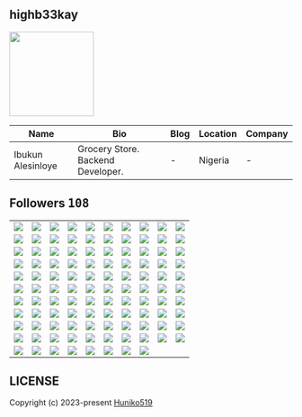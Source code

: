 ## highb33kay
<img src="https://avatars.githubusercontent.com/u/89009222?v=4" width="150" />

| Name | Bio | Blog | Location | Company |
| -- | -- | -- | -- | -- |
| Ibukun Alesinloye | Grocery Store. Backend Developer. | - | Nigeria | - |

## Followers <kbd>108</kbd>

<table width="100%">
  <tr width="100%">
    <td width="10%" align="center">
      <a href="https://github.com/xopaz">
        <img src="https://avatars.githubusercontent.com/u/177743084?v=4" />
      </a>
    </td>
    <td width="10%" align="center">
      <a href="https://github.com/ubershloders">
        <img src="https://avatars.githubusercontent.com/u/174003648?v=4" />
      </a>
    </td>
    <td width="10%" align="center">
      <a href="https://github.com/kristinatech">
        <img src="https://avatars.githubusercontent.com/u/173994338?v=4" />
      </a>
    </td>
    <td width="10%" align="center">
      <a href="https://github.com/AhmMashhour">
        <img src="https://avatars.githubusercontent.com/u/172208339?v=4" />
      </a>
    </td>
    <td width="10%" align="center">
      <a href="https://github.com/peter-atonga">
        <img src="https://avatars.githubusercontent.com/u/171818014?v=4" />
      </a>
    </td>
    <td width="10%" align="center">
      <a href="https://github.com/rust-sol">
        <img src="https://avatars.githubusercontent.com/u/171685359?v=4" />
      </a>
    </td>
    <td width="10%" align="center">
      <a href="https://github.com/devffery">
        <img src="https://avatars.githubusercontent.com/u/168239593?v=4" />
      </a>
    </td>
    <td width="10%" align="center">
      <a href="https://github.com/alikhazaeii">
        <img src="https://avatars.githubusercontent.com/u/165763641?v=4" />
      </a>
    </td>
    <td width="10%" align="center">
      <a href="https://github.com/GrayMamoru">
        <img src="https://avatars.githubusercontent.com/u/161590789?v=4" />
      </a>
    </td>
    <td width="10%" align="center">
      <a href="https://github.com/traderstechie">
        <img src="https://avatars.githubusercontent.com/u/157147881?v=4" />
      </a>
    </td>
  </tr><tr width="100%">
    <td width="10%" align="center">
      <a href="https://github.com/emirkaanozdemr">
        <img src="https://avatars.githubusercontent.com/u/155099794?v=4" />
      </a>
    </td>
    <td width="10%" align="center">
      <a href="https://github.com/brajesh708">
        <img src="https://avatars.githubusercontent.com/u/154889477?v=4" />
      </a>
    </td>
    <td width="10%" align="center">
      <a href="https://github.com/MariyamSiddiqui">
        <img src="https://avatars.githubusercontent.com/u/153370326?v=4" />
      </a>
    </td>
    <td width="10%" align="center">
      <a href="https://github.com/tothetop430">
        <img src="https://avatars.githubusercontent.com/u/153297575?v=4" />
      </a>
    </td>
    <td width="10%" align="center">
      <a href="https://github.com/Origina-sudo">
        <img src="https://avatars.githubusercontent.com/u/153220367?v=4" />
      </a>
    </td>
    <td width="10%" align="center">
      <a href="https://github.com/seniorvuejsdeveloper">
        <img src="https://avatars.githubusercontent.com/u/147451557?v=4" />
      </a>
    </td>
    <td width="10%" align="center">
      <a href="https://github.com/samarjit-sahoo">
        <img src="https://avatars.githubusercontent.com/u/145245473?v=4" />
      </a>
    </td>
    <td width="10%" align="center">
      <a href="https://github.com/Reiderade">
        <img src="https://avatars.githubusercontent.com/u/143820479?v=4" />
      </a>
    </td>
    <td width="10%" align="center">
      <a href="https://github.com/Benson-Ogheneochuko">
        <img src="https://avatars.githubusercontent.com/u/142100729?v=4" />
      </a>
    </td>
    <td width="10%" align="center">
      <a href="https://github.com/Timon-star-max">
        <img src="https://avatars.githubusercontent.com/u/141898048?v=4" />
      </a>
    </td>
  </tr><tr width="100%">
    <td width="10%" align="center">
      <a href="https://github.com/Dev-Arun7">
        <img src="https://avatars.githubusercontent.com/u/141426643?v=4" />
      </a>
    </td>
    <td width="10%" align="center">
      <a href="https://github.com/Nakshatra05">
        <img src="https://avatars.githubusercontent.com/u/139595090?v=4" />
      </a>
    </td>
    <td width="10%" align="center">
      <a href="https://github.com/elhassan-othman">
        <img src="https://avatars.githubusercontent.com/u/138313335?v=4" />
      </a>
    </td>
    <td width="10%" align="center">
      <a href="https://github.com/allancorp23">
        <img src="https://avatars.githubusercontent.com/u/135638821?v=4" />
      </a>
    </td>
    <td width="10%" align="center">
      <a href="https://github.com/otaviossousa">
        <img src="https://avatars.githubusercontent.com/u/130789571?v=4" />
      </a>
    </td>
    <td width="10%" align="center">
      <a href="https://github.com/maksym-bezditko">
        <img src="https://avatars.githubusercontent.com/u/130133118?v=4" />
      </a>
    </td>
    <td width="10%" align="center">
      <a href="https://github.com/neyo55">
        <img src="https://avatars.githubusercontent.com/u/128255233?v=4" />
      </a>
    </td>
    <td width="10%" align="center">
      <a href="https://github.com/laraadeboye">
        <img src="https://avatars.githubusercontent.com/u/126986992?v=4" />
      </a>
    </td>
    <td width="10%" align="center">
      <a href="https://github.com/uloamaka">
        <img src="https://avatars.githubusercontent.com/u/124861912?v=4" />
      </a>
    </td>
    <td width="10%" align="center">
      <a href="https://github.com/ADESUYI03">
        <img src="https://avatars.githubusercontent.com/u/122834480?v=4" />
      </a>
    </td>
  </tr><tr width="100%">
    <td width="10%" align="center">
      <a href="https://github.com/alexindevs">
        <img src="https://avatars.githubusercontent.com/u/122297619?v=4" />
      </a>
    </td>
    <td width="10%" align="center">
      <a href="https://github.com/KalminX">
        <img src="https://avatars.githubusercontent.com/u/118700541?v=4" />
      </a>
    </td>
    <td width="10%" align="center">
      <a href="https://github.com/favourachara07">
        <img src="https://avatars.githubusercontent.com/u/117769291?v=4" />
      </a>
    </td>
    <td width="10%" align="center">
      <a href="https://github.com/Sorphy">
        <img src="https://avatars.githubusercontent.com/u/116808769?v=4" />
      </a>
    </td>
    <td width="10%" align="center">
      <a href="https://github.com/xmoohad">
        <img src="https://avatars.githubusercontent.com/u/114765028?v=4" />
      </a>
    </td>
    <td width="10%" align="center">
      <a href="https://github.com/willgee9531">
        <img src="https://avatars.githubusercontent.com/u/111228068?v=4" />
      </a>
    </td>
    <td width="10%" align="center">
      <a href="https://github.com/ZEED2468">
        <img src="https://avatars.githubusercontent.com/u/111066598?v=4" />
      </a>
    </td>
    <td width="10%" align="center">
      <a href="https://github.com/SirhmVFX">
        <img src="https://avatars.githubusercontent.com/u/111003107?v=4" />
      </a>
    </td>
    <td width="10%" align="center">
      <a href="https://github.com/StarmannRassy">
        <img src="https://avatars.githubusercontent.com/u/110991734?v=4" />
      </a>
    </td>
    <td width="10%" align="center">
      <a href="https://github.com/Vadorexy">
        <img src="https://avatars.githubusercontent.com/u/109991442?v=4" />
      </a>
    </td>
  </tr><tr width="100%">
    <td width="10%" align="center">
      <a href="https://github.com/ramin123">
        <img src="https://avatars.githubusercontent.com/u/109870123?v=4" />
      </a>
    </td>
    <td width="10%" align="center">
      <a href="https://github.com/Pius-aaron04">
        <img src="https://avatars.githubusercontent.com/u/109699819?v=4" />
      </a>
    </td>
    <td width="10%" align="center">
      <a href="https://github.com/Esther-EA">
        <img src="https://avatars.githubusercontent.com/u/108873142?v=4" />
      </a>
    </td>
    <td width="10%" align="center">
      <a href="https://github.com/Cyberguru1">
        <img src="https://avatars.githubusercontent.com/u/107911619?v=4" />
      </a>
    </td>
    <td width="10%" align="center">
      <a href="https://github.com/Oluwaseg">
        <img src="https://avatars.githubusercontent.com/u/107188941?v=4" />
      </a>
    </td>
    <td width="10%" align="center">
      <a href="https://github.com/AencioVinicius2">
        <img src="https://avatars.githubusercontent.com/u/106282309?v=4" />
      </a>
    </td>
    <td width="10%" align="center">
      <a href="https://github.com/Praise4997">
        <img src="https://avatars.githubusercontent.com/u/105294622?v=4" />
      </a>
    </td>
    <td width="10%" align="center">
      <a href="https://github.com/ikegabriel">
        <img src="https://avatars.githubusercontent.com/u/104945296?v=4" />
      </a>
    </td>
    <td width="10%" align="center">
      <a href="https://github.com/joemickie">
        <img src="https://avatars.githubusercontent.com/u/104386950?v=4" />
      </a>
    </td>
    <td width="10%" align="center">
      <a href="https://github.com/imcobrakai">
        <img src="https://avatars.githubusercontent.com/u/101505759?v=4" />
      </a>
    </td>
  </tr><tr width="100%">
    <td width="10%" align="center">
      <a href="https://github.com/Muhammad235">
        <img src="https://avatars.githubusercontent.com/u/101328329?v=4" />
      </a>
    </td>
    <td width="10%" align="center">
      <a href="https://github.com/Abdraman123">
        <img src="https://avatars.githubusercontent.com/u/99790447?v=4" />
      </a>
    </td>
    <td width="10%" align="center">
      <a href="https://github.com/cyber330d">
        <img src="https://avatars.githubusercontent.com/u/97829437?v=4" />
      </a>
    </td>
    <td width="10%" align="center">
      <a href="https://github.com/Frosmin">
        <img src="https://avatars.githubusercontent.com/u/97764798?v=4" />
      </a>
    </td>
    <td width="10%" align="center">
      <a href="https://github.com/naruhitokaide">
        <img src="https://avatars.githubusercontent.com/u/96631656?v=4" />
      </a>
    </td>
    <td width="10%" align="center">
      <a href="https://github.com/george0st">
        <img src="https://avatars.githubusercontent.com/u/95856749?v=4" />
      </a>
    </td>
    <td width="10%" align="center">
      <a href="https://github.com/dapoadedire">
        <img src="https://avatars.githubusercontent.com/u/95668340?v=4" />
      </a>
    </td>
    <td width="10%" align="center">
      <a href="https://github.com/Sidney2022">
        <img src="https://avatars.githubusercontent.com/u/95450885?v=4" />
      </a>
    </td>
    <td width="10%" align="center">
      <a href="https://github.com/Charlesmbuu">
        <img src="https://avatars.githubusercontent.com/u/95209529?v=4" />
      </a>
    </td>
    <td width="10%" align="center">
      <a href="https://github.com/thenoblet">
        <img src="https://avatars.githubusercontent.com/u/94556990?v=4" />
      </a>
    </td>
  </tr><tr width="100%">
    <td width="10%" align="center">
      <a href="https://github.com/Davidevlops">
        <img src="https://avatars.githubusercontent.com/u/91037972?v=4" />
      </a>
    </td>
    <td width="10%" align="center">
      <a href="https://github.com/somekindofwallflower">
        <img src="https://avatars.githubusercontent.com/u/90985750?v=4" />
      </a>
    </td>
    <td width="10%" align="center">
      <a href="https://github.com/Peliah">
        <img src="https://avatars.githubusercontent.com/u/89088064?v=4" />
      </a>
    </td>
    <td width="10%" align="center">
      <a href="https://github.com/genevieveikechukwu">
        <img src="https://avatars.githubusercontent.com/u/89016548?v=4" />
      </a>
    </td>
    <td width="10%" align="center">
      <a href="https://github.com/Panther-12">
        <img src="https://avatars.githubusercontent.com/u/87605179?v=4" />
      </a>
    </td>
    <td width="10%" align="center">
      <a href="https://github.com/jrohitofficial">
        <img src="https://avatars.githubusercontent.com/u/84499372?v=4" />
      </a>
    </td>
    <td width="10%" align="center">
      <a href="https://github.com/Bluel0la">
        <img src="https://avatars.githubusercontent.com/u/83653154?v=4" />
      </a>
    </td>
    <td width="10%" align="center">
      <a href="https://github.com/ejena-black">
        <img src="https://avatars.githubusercontent.com/u/82546415?v=4" />
      </a>
    </td>
    <td width="10%" align="center">
      <a href="https://github.com/Afomachinenye">
        <img src="https://avatars.githubusercontent.com/u/81525795?v=4" />
      </a>
    </td>
    <td width="10%" align="center">
      <a href="https://github.com/Charles-Chrismann">
        <img src="https://avatars.githubusercontent.com/u/78157563?v=4" />
      </a>
    </td>
  </tr><tr width="100%">
    <td width="10%" align="center">
      <a href="https://github.com/Saltinbank-SyS">
        <img src="https://avatars.githubusercontent.com/u/76784754?v=4" />
      </a>
    </td>
    <td width="10%" align="center">
      <a href="https://github.com/kailashchoudhary11">
        <img src="https://avatars.githubusercontent.com/u/75559082?v=4" />
      </a>
    </td>
    <td width="10%" align="center">
      <a href="https://github.com/Olatomiw">
        <img src="https://avatars.githubusercontent.com/u/72770851?v=4" />
      </a>
    </td>
    <td width="10%" align="center">
      <a href="https://github.com/JohnMwendwa">
        <img src="https://avatars.githubusercontent.com/u/72663882?v=4" />
      </a>
    </td>
    <td width="10%" align="center">
      <a href="https://github.com/44437">
        <img src="https://avatars.githubusercontent.com/u/70232286?v=4" />
      </a>
    </td>
    <td width="10%" align="center">
      <a href="https://github.com/Dev-wonderful">
        <img src="https://avatars.githubusercontent.com/u/69244197?v=4" />
      </a>
    </td>
    <td width="10%" align="center">
      <a href="https://github.com/Trojanhorse7">
        <img src="https://avatars.githubusercontent.com/u/67784572?v=4" />
      </a>
    </td>
    <td width="10%" align="center">
      <a href="https://github.com/ubongedem78">
        <img src="https://avatars.githubusercontent.com/u/66006259?v=4" />
      </a>
    </td>
    <td width="10%" align="center">
      <a href="https://github.com/demilade111">
        <img src="https://avatars.githubusercontent.com/u/64733187?v=4" />
      </a>
    </td>
    <td width="10%" align="center">
      <a href="https://github.com/Micah-Shallom">
        <img src="https://avatars.githubusercontent.com/u/64049432?v=4" />
      </a>
    </td>
  </tr><tr width="100%">
    <td width="10%" align="center">
      <a href="https://github.com/AshadeSamson">
        <img src="https://avatars.githubusercontent.com/u/63910908?v=4" />
      </a>
    </td>
    <td width="10%" align="center">
      <a href="https://github.com/omotomiwa26">
        <img src="https://avatars.githubusercontent.com/u/63565116?v=4" />
      </a>
    </td>
    <td width="10%" align="center">
      <a href="https://github.com/Nzube-ctrl">
        <img src="https://avatars.githubusercontent.com/u/61067145?v=4" />
      </a>
    </td>
    <td width="10%" align="center">
      <a href="https://github.com/Leona-cloud">
        <img src="https://avatars.githubusercontent.com/u/60227761?v=4" />
      </a>
    </td>
    <td width="10%" align="center">
      <a href="https://github.com/Godstime01">
        <img src="https://avatars.githubusercontent.com/u/59960108?v=4" />
      </a>
    </td>
    <td width="10%" align="center">
      <a href="https://github.com/BEPb">
        <img src="https://avatars.githubusercontent.com/u/57312267?v=4" />
      </a>
    </td>
    <td width="10%" align="center">
      <a href="https://github.com/PushitChaudhary">
        <img src="https://avatars.githubusercontent.com/u/56717453?v=4" />
      </a>
    </td>
    <td width="10%" align="center">
      <a href="https://github.com/rajiss-ctrl">
        <img src="https://avatars.githubusercontent.com/u/54511911?v=4" />
      </a>
    </td>
    <td width="10%" align="center">
      <a href="https://github.com/Thelma101">
        <img src="https://avatars.githubusercontent.com/u/50399915?v=4" />
      </a>
    </td>
    <td width="10%" align="center">
      <a href="https://github.com/Alfrycodes">
        <img src="https://avatars.githubusercontent.com/u/50239868?v=4" />
      </a>
    </td>
  </tr><tr width="100%">
    <td width="10%" align="center">
      <a href="https://github.com/kaleabendrias">
        <img src="https://avatars.githubusercontent.com/u/48369281?v=4" />
      </a>
    </td>
    <td width="10%" align="center">
      <a href="https://github.com/hocinebouarara">
        <img src="https://avatars.githubusercontent.com/u/47678189?v=4" />
      </a>
    </td>
    <td width="10%" align="center">
      <a href="https://github.com/PremChapagain">
        <img src="https://avatars.githubusercontent.com/u/47587012?v=4" />
      </a>
    </td>
    <td width="10%" align="center">
      <a href="https://github.com/Kansoldev">
        <img src="https://avatars.githubusercontent.com/u/46847053?v=4" />
      </a>
    </td>
    <td width="10%" align="center">
      <a href="https://github.com/Danitex24">
        <img src="https://avatars.githubusercontent.com/u/45074678?v=4" />
      </a>
    </td>
    <td width="10%" align="center">
      <a href="https://github.com/CFCIfe">
        <img src="https://avatars.githubusercontent.com/u/41754661?v=4" />
      </a>
    </td>
    <td width="10%" align="center">
      <a href="https://github.com/preethamb97">
        <img src="https://avatars.githubusercontent.com/u/31663960?v=4" />
      </a>
    </td>
    <td width="10%" align="center">
      <a href="https://github.com/lodhik9">
        <img src="https://avatars.githubusercontent.com/u/30498666?v=4" />
      </a>
    </td>
    <td width="10%" align="center">
      <a href="https://github.com/Ikechukwu11">
        <img src="https://avatars.githubusercontent.com/u/29893691?v=4" />
      </a>
    </td>
    <td width="10%" align="center">
      <a href="https://github.com/iotstudent">
        <img src="https://avatars.githubusercontent.com/u/29554681?v=4" />
      </a>
    </td>
  </tr><tr width="100%">
    <td width="10%" align="center">
      <a href="https://github.com/Sn0wF1re">
        <img src="https://avatars.githubusercontent.com/u/25577360?v=4" />
      </a>
    </td>
    <td width="10%" align="center">
      <a href="https://github.com/aleksifuna">
        <img src="https://avatars.githubusercontent.com/u/24822934?v=4" />
      </a>
    </td>
    <td width="10%" align="center">
      <a href="https://github.com/Daud94">
        <img src="https://avatars.githubusercontent.com/u/20281597?v=4" />
      </a>
    </td>
    <td width="10%" align="center">
      <a href="https://github.com/IDouble">
        <img src="https://avatars.githubusercontent.com/u/18186995?v=4" />
      </a>
    </td>
    <td width="10%" align="center">
      <a href="https://github.com/deddyrumapea">
        <img src="https://avatars.githubusercontent.com/u/14845590?v=4" />
      </a>
    </td>
    <td width="10%" align="center">
      <a href="https://github.com/vivekweb2013">
        <img src="https://avatars.githubusercontent.com/u/7036736?v=4" />
      </a>
    </td>
    <td width="10%" align="center">
      <a href="https://github.com/gamemann">
        <img src="https://avatars.githubusercontent.com/u/6509565?v=4" />
      </a>
    </td>
    <td width="10%" align="center">
      <a href="https://github.com/kenjinote">
        <img src="https://avatars.githubusercontent.com/u/2605401?v=4" />
      </a>
    </td>
    <td width="10%" align="center">
    </td>
    <td width="10%" align="center">
    </td>
  </tr>
</table>

## LICENSE
Copyright (c) 2023-present [Huniko519](https://github.com/Huniko519)
